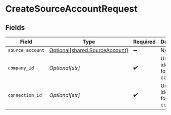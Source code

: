 # CreateSourceAccountRequest


## Fields

| Field                                                                      | Type                                                                       | Required                                                                   | Description                                                                | Example                                                                    |
| -------------------------------------------------------------------------- | -------------------------------------------------------------------------- | -------------------------------------------------------------------------- | -------------------------------------------------------------------------- | -------------------------------------------------------------------------- |
| `source_account`                                                           | [Optional[shared.SourceAccount]](undefined/models/shared/sourceaccount.md) | :heavy_minus_sign:                                                         | N/A                                                                        |                                                                            |
| `company_id`                                                               | *Optional[str]*                                                            | :heavy_check_mark:                                                         | Unique identifier for a company.                                           | 8a210b68-6988-11ed-a1eb-0242ac120002                                       |
| `connection_id`                                                            | *Optional[str]*                                                            | :heavy_check_mark:                                                         | Unique identifier for a connection.                                        | 2e9d2c44-f675-40ba-8049-353bfcb5e171                                       |